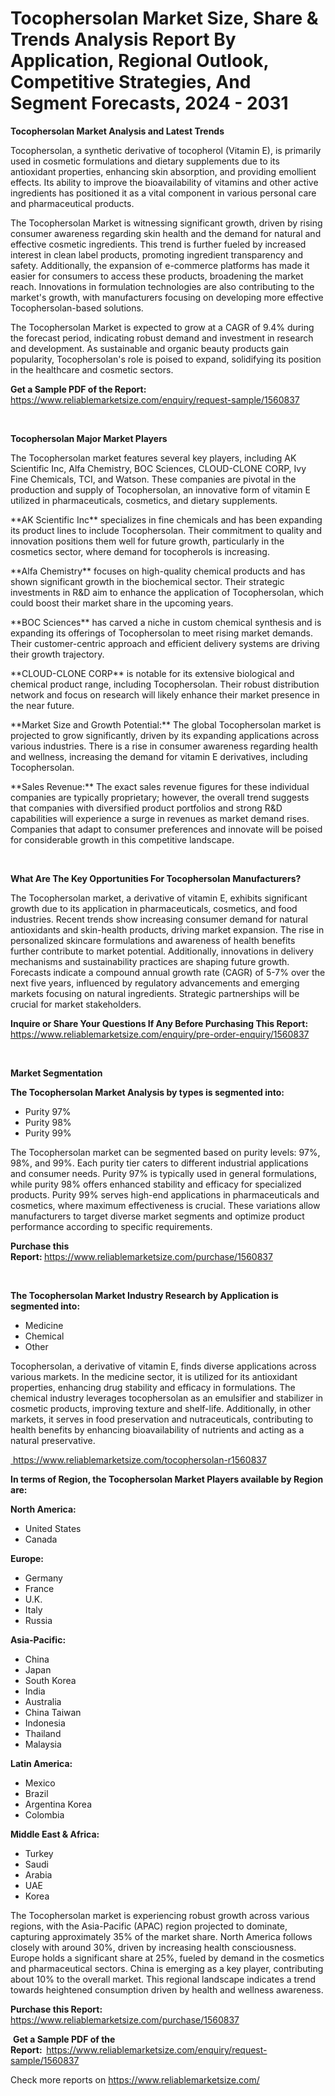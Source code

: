 <p><h1>Tocophersolan Market Size, Share & Trends Analysis Report By Application, Regional Outlook, Competitive Strategies, And Segment Forecasts, 2024 - 2031</h1></p><p><strong>Tocophersolan Market Analysis and Latest Trends</strong></p>
<p><p>Tocophersolan, a synthetic derivative of tocopherol (Vitamin E), is primarily used in cosmetic formulations and dietary supplements due to its antioxidant properties, enhancing skin absorption, and providing emollient effects. Its ability to improve the bioavailability of vitamins and other active ingredients has positioned it as a vital component in various personal care and pharmaceutical products.</p><p>The Tocophersolan Market is witnessing significant growth, driven by rising consumer awareness regarding skin health and the demand for natural and effective cosmetic ingredients. This trend is further fueled by increased interest in clean label products, promoting ingredient transparency and safety. Additionally, the expansion of e-commerce platforms has made it easier for consumers to access these products, broadening the market reach. Innovations in formulation technologies are also contributing to the market's growth, with manufacturers focusing on developing more effective Tocophersolan-based solutions.</p><p>The Tocophersolan Market is expected to grow at a CAGR of 9.4% during the forecast period, indicating robust demand and investment in research and development. As sustainable and organic beauty products gain popularity, Tocophersolan's role is poised to expand, solidifying its position in the healthcare and cosmetic sectors.</p></p>
<p><strong>Get a Sample PDF of the Report:&nbsp;</strong> <a href="https://www.reliablemarketsize.com/enquiry/request-sample/1560837?utm_campaign=1103&utm_medium=2&utm_source=Github&utm_content=ia&utm_term=08112024&utm_id=tocophersolan">https://www.reliablemarketsize.com/enquiry/request-sample/1560837</a></p>
<p>&nbsp;</p>
<p><strong>Tocophersolan Major Market Players</strong></p>
<p><p>The Tocophersolan market features several key players, including AK Scientific Inc, Alfa Chemistry, BOC Sciences, CLOUD-CLONE CORP, Ivy Fine Chemicals, TCI, and Watson. These companies are pivotal in the production and supply of Tocophersolan, an innovative form of vitamin E utilized in pharmaceuticals, cosmetics, and dietary supplements.</p><p>**AK Scientific Inc** specializes in fine chemicals and has been expanding its product lines to include Tocophersolan. Their commitment to quality and innovation positions them well for future growth, particularly in the cosmetics sector, where demand for tocopherols is increasing.</p><p>**Alfa Chemistry** focuses on high-quality chemical products and has shown significant growth in the biochemical sector. Their strategic investments in R&D aim to enhance the application of Tocophersolan, which could boost their market share in the upcoming years.</p><p>**BOC Sciences** has carved a niche in custom chemical synthesis and is expanding its offerings of Tocophersolan to meet rising market demands. Their customer-centric approach and efficient delivery systems are driving their growth trajectory.</p><p>**CLOUD-CLONE CORP** is notable for its extensive biological and chemical product range, including Tocophersolan. Their robust distribution network and focus on research will likely enhance their market presence in the near future.</p><p>**Market Size and Growth Potential:** The global Tocophersolan market is projected to grow significantly, driven by its expanding applications across various industries. There is a rise in consumer awareness regarding health and wellness, increasing the demand for vitamin E derivatives, including Tocophersolan. </p><p>**Sales Revenue:** The exact sales revenue figures for these individual companies are typically proprietary; however, the overall trend suggests that companies with diversified product portfolios and strong R&D capabilities will experience a surge in revenues as market demand rises. Companies that adapt to consumer preferences and innovate will be poised for considerable growth in this competitive landscape.</p></p>
<p>&nbsp;</p>
<p><strong>What Are The Key Opportunities For Tocophersolan Manufacturers?</strong></p>
<p><p>The Tocophersolan market, a derivative of vitamin E, exhibits significant growth due to its application in pharmaceuticals, cosmetics, and food industries. Recent trends show increasing consumer demand for natural antioxidants and skin-health products, driving market expansion. The rise in personalized skincare formulations and awareness of health benefits further contribute to market potential. Additionally, innovations in delivery mechanisms and sustainability practices are shaping future growth. Forecasts indicate a compound annual growth rate (CAGR) of 5-7% over the next five years, influenced by regulatory advancements and emerging markets focusing on natural ingredients. Strategic partnerships will be crucial for market stakeholders.</p></p>
<p><strong>Inquire or Share Your Questions If Any Before Purchasing This Report:</strong> <a href="https://www.reliablemarketsize.com/enquiry/pre-order-enquiry/1560837?utm_campaign=1103&utm_medium=2&utm_source=Github&utm_content=ia&utm_term=08112024&utm_id=tocophersolan">https://www.reliablemarketsize.com/enquiry/pre-order-enquiry/1560837</a></p>
<p>&nbsp;</p>
<p><strong>Market Segmentation</strong></p>
<p><strong>The Tocophersolan Market Analysis by types is segmented into:</strong></p>
<p><ul><li>Purity 97%</li><li>Purity 98%</li><li>Purity 99%</li></ul></p>
<p><p>The Tocophersolan market can be segmented based on purity levels: 97%, 98%, and 99%. Each purity tier caters to different industrial applications and consumer needs. Purity 97% is typically used in general formulations, while purity 98% offers enhanced stability and efficacy for specialized products. Purity 99% serves high-end applications in pharmaceuticals and cosmetics, where maximum effectiveness is crucial. These variations allow manufacturers to target diverse market segments and optimize product performance according to specific requirements.</p></p>
<p><strong>Purchase this Report:&nbsp;</strong><a href="https://www.reliablemarketsize.com/purchase/1560837?utm_campaign=1103&utm_medium=2&utm_source=Github&utm_content=ia&utm_term=08112024&utm_id=tocophersolan">https://www.reliablemarketsize.com/purchase/1560837</a></p>
<p>&nbsp;</p>
<p><strong>The Tocophersolan Market Industry Research by Application is segmented into:</strong></p>
<p><ul><li>Medicine</li><li>Chemical</li><li>Other</li></ul></p>
<p><p>Tocophersolan, a derivative of vitamin E, finds diverse applications across various markets. In the medicine sector, it is utilized for its antioxidant properties, enhancing drug stability and efficacy in formulations. The chemical industry leverages tocophersolan as an emulsifier and stabilizer in cosmetic products, improving texture and shelf-life. Additionally, in other markets, it serves in food preservation and nutraceuticals, contributing to health benefits by enhancing bioavailability of nutrients and acting as a natural preservative.</p></p>
<p><a href="https://www.reliablemarketsize.com/tocophersolan-r1560837?utm_campaign=1103&utm_medium=2&utm_source=Github&utm_content=ia&utm_term=08112024&utm_id=tocophersolan">&nbsp;https://www.reliablemarketsize.com/tocophersolan-r1560837</a></p>
<p><strong>In terms of Region, the Tocophersolan Market Players available by Region are:</strong></p>
<p>
    <p> <strong> North America: </strong>
        <ul>
            <li>United States</li>
            <li>Canada</li>
        </ul>
        </p> 
    <p> <strong> Europe: </strong>
        <ul>
            <li>Germany</li>
            <li>France</li>
            <li>U.K.</li>
            <li>Italy</li>
            <li>Russia</li>
        </ul>
        </p> 
    <p> <strong> Asia-Pacific: </strong>
        <ul>
            <li>China</li>
            <li>Japan</li>
            <li>South Korea</li>
            <li>India</li>
            <li>Australia</li>
            <li>China Taiwan</li>
            <li>Indonesia</li>
            <li>Thailand</li>
            <li>Malaysia</li>
        </ul>
        </p> 
    <p> <strong> Latin America: </strong>
        <ul>
            <li>Mexico</li>
            <li>Brazil</li>
            <li>Argentina Korea</li>
            <li>Colombia</li>
        </ul>
        </p> 
    <p> <strong> Middle East & Africa: </strong>
        <ul>
            <li>Turkey</li>
            <li>Saudi</li>
            <li>Arabia</li>
            <li>UAE</li>
            <li>Korea</li>
        </ul>
    </p>
    </p>
<p><p>The Tocophersolan market is experiencing robust growth across various regions, with the Asia-Pacific (APAC) region projected to dominate, capturing approximately 35% of the market share. North America follows closely with around 30%, driven by increasing health consciousness. Europe holds a significant share at 25%, fueled by demand in the cosmetics and pharmaceutical sectors. China is emerging as a key player, contributing about 10% to the overall market. This regional landscape indicates a trend towards heightened consumption driven by health and wellness awareness.</p></p>
<p><strong>Purchase this Report: </strong><a href="https://www.reliablemarketsize.com/purchase/1560837?utm_campaign=1103&utm_medium=2&utm_source=Github&utm_content=ia&utm_term=08112024&utm_id=tocophersolan">https://www.reliablemarketsize.com/purchase/1560837</a></p>
<p>&nbsp;<strong>Get a Sample PDF of the Report:&nbsp;&nbsp;</strong><a href="https://www.reliablemarketsize.com/enquiry/request-sample/1560837?utm_campaign=1103&utm_medium=2&utm_source=Github&utm_content=ia&utm_term=08112024&utm_id=tocophersolan">https://www.reliablemarketsize.com/enquiry/request-sample/1560837</a></p>
<p><strong></strong></p>
<p>Check more reports on <a href="https://www.reliablemarketsize.com/?utm_campaign=1103&utm_medium=2&utm_source=Github&utm_content=ia&utm_term=08112024&utm_id=tocophersolan">https://www.reliablemarketsize.com/</a></p>